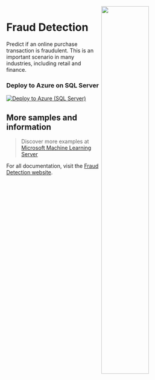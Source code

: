 <img src="Resources/images/fraud.jpg" align="right" width="50%">

# Fraud Detection 
Predict if an online purchase transaction is fraudulent. This is an important scenario in many industries, including retail and finance.

### Deploy to Azure on SQL Server
[![Deploy to Azure (SQL Server)](https://raw.githubusercontent.com/Azure/Azure-CortanaIntelligence-SolutionAuthoringWorkspace/master/docs/images/DeployToAzure.PNG)](https://portal.azure.com/#create/Microsoft.Template/uri/https%3A%2F%2Fraw.githubusercontent.com%2FMicrosoft%2Fr-server-fraud-detection%2Fmaster%2FArmTemplates%2Ffraud-detection_arm.json)

## More samples and information
> Discover more examples at [Microsoft Machine Learning Server](https://github.com/Microsoft/ML-Server)

For all documentation, visit the [Fraud Detection website](https://microsoft.github.io/r-server-fraud-detection/).



